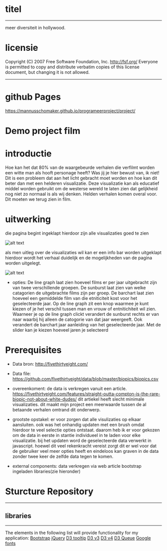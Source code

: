 # titel
***
meer diversiteit in hollywood.

# licensie
 Copyright (C) 2007 Free Software Foundation, Inc. <http://fsf.org/>
 Everyone is permitted to copy and distribute verbatim copies
 of this license document, but changing it is not allowed.

***
# github Pages

https://mannusschomaker.github.io/programeerproject/project/

# Demo project film


# introductie
Hoe kan het dat 80% van de waargebeurde verhalen die verfilmt worden een witte man als hooft personage heeft? Was jij je hier bewust van, ik niet! Dit is een probleem dat aan het licht gebracht moet worden en hoe kan dit beter dan met een helderen visualizatie. Deze visualizatie kan als educatief middel worden gebruikt om de westerse wereld te laten zien dat gelijkheid nog niet zo normaal is als wij denken. Helden verhalen komen overal voor. Dit moeten we terug zien in film.

# uitwerking
die pagina begint ingeklapt hierdoor zijn alle visualizaties goed te zien

![alt text](https://github.com/mannusschomaker/programeerproject/blob/master/doc/fullPagePulsInfo.png)

als men uitleg over de visualizaties wil kan er een info bar worden uitgeklapt hierdoor wordt het verhaal duidelijk en de mogelijkheden van de pagina worden uitgelegt.

![alt text](https://github.com/mannusschomaker/programeerproject/blob/master/doc/fullPage.png)

- opties:
De line graph laat zien hoeveel films er per jaar uitgebracht zijn van twee verschillende groepen.
De sunburst laat zien van welke catagorien de uitgebrachte films zijn per groep.
De barchart laat zien hoeveel een gemiddelde film van die etniticiteit kost voor het geselecteerde jaar.
Op de line graph zit een knop waarmee je kunt kiezen of je het verschil tussen man en vrouw of entnitichiteit wil zien.
Waarneer je op de line graph clickt verandert de sunburst rechts er van naar waarbij hij alleen de catogorie van dat jaar weergeeft. Ook verandert de barchart jaar aanleiding van het geselecteerde jaar.
Met de slider kan je kiezen hoeveel jaren je selecteerd

# Prerequisites

- Data bron:
http://fivethirtyeight.com/

- Data file:
https://github.com/fivethirtyeight/data/blob/master/biopics/biopics.csv

- overeenkoment:
de data is verkregen vanuit een article.
https://fivethirtyeight.com/features/straight-outta-compton-is-the-rare-biopic-not-about-white-dudes/
dit artiekel heeft slecht minimale visualizaties.
dit maakt mijn project een meerwaarde tussen de al betaande verhalen omtrand dit onderwerp.

- grootste opstakel:
er voor zorgen dat alle visulizaties op elkaar aansluiten. ook was het onhandig updaten met een brush omdat hierdoor te veel selectie opties ontstaat. daarom heb ik er voor gekozen om de data in eerste in stantie individueel in te laden voor elke visualizatie. bij het updaten word de geselecteerde data verwerkt in javascript. hoewel dit veel rekenkracht vereist zorgt dit er wel voor dat de gebruiker veel meer opties heeft en eindeloos kan graven in de data zonder twee keer de zelfde data tegen te komen.

- external components:
data verkregen via web article
bootstrap
ingeladen libraries(zie hieronder)

# Sturcture Repository



***
## libraries
***
The elements in the following list will provide functionality for my application:
[Bootstrap](https://maxcdn.bootstrapcdn.com/bootstrap/3.3.7/css/bootstrap.min.css)
[jQuery](https://ajax.googleapis.com/ajax/libs/jquery/3.2.1/jquery.min.js)
[D3 tooltip](https://labratrevenge.com/d3-tip/javascripts/d3.tip.v0.6.3.js)
[D3 v3](https://cdnjs.cloudflare.com/ajax/libs/d3/3.5.17/d3.min.js)
[D3 v4](https://d3js.org/d3.v4.min.js)
[D3 Queue](https://d3js.org/queue.v1.min.js)
[Google fonts](https://fonts.googleapis.com/css?family=Josefin+Slab)
